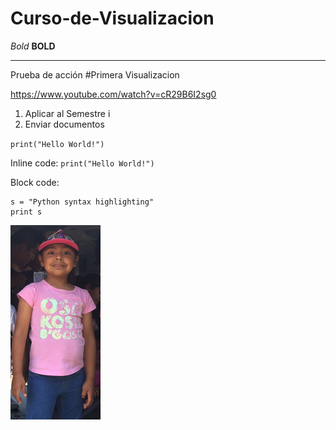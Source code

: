# Curso-de-Visualizacion

*Bold*
**BOLD**

___

Prueba de acción
#Primera Visualizacion

https://www.youtube.com/watch?v=cR29B6I2sg0

1. Aplicar al Semestre i
2. Enviar documentos


`print("Hello World!")`

Inline code: `print("Hello World!")`

Block code:

```[id]: url "title"
s = "Python syntax highlighting"
print s
```
![](./media/Zyanya.png)
